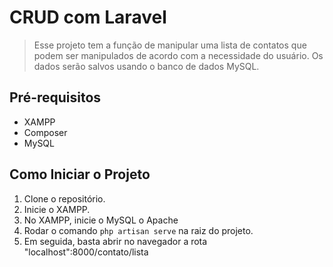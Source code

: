 # CRUD com Laravel

> Esse projeto tem a função de manipular uma lista de contatos que podem ser manipulados de acordo com a necessidade do usuário. Os dados serão salvos usando o banco de dados MySQL.

## Pré-requisitos

- XAMPP
- Composer
- MySQL

## Como Iniciar o Projeto

1. Clone o repositório.
2. Inicie o XAMPP.
3. No XAMPP, inicie o MySQL o Apache
4. Rodar o comando `php artisan serve` na raiz do projeto.
5. Em seguida, basta abrir no navegador a rota "localhost":8000/contato/lista

